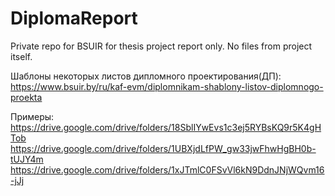 # DiplomaReport
Private repo for BSUIR for thesis project report only. No files from project itself.

Шаблоны некоторых листов дипломного проектирования(ДП):
https://www.bsuir.by/ru/kaf-evm/diplomnikam-shablony-listov-diplomnogo-proekta

Примеры:
https://drive.google.com/drive/folders/18SblIYwEvs1c3ej5RYBsKQ9r5K4gHTob
https://drive.google.com/drive/folders/1UBXjdLfPW_gw33jwFhwHgBH0b-tUJY4m
https://drive.google.com/drive/folders/1xJTmlC0FSvVl6kN9DdnJNjWQvm16-jJj

